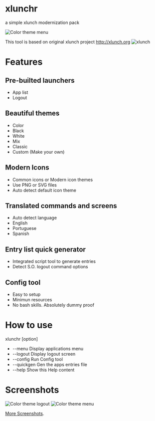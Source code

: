 # xlunchr
a simple xlunch modernization pack

![Color theme menu](https://raw.githubusercontent.com/saymoncoppi/xlunchr/master/base/docs/screenshots/xlunchr-color-menu.png "Color theme menu")


This tool is based on original xlunch project http://xlunch.org
![xlunch](https://raw.githubusercontent.com/saymoncoppi/xlunchr/master/base/docs/logo/xlunch-original.png "xlunch")



# Features
## Pre-builted launchers
- App list
- Logout

## Beautiful themes
- Color
- Black
- White
- Mix
- Classic
- Custom (Make your own)

## Modern Icons
- Common icons or Modern icon themes
- Use PNG or SVG files
- Auto detect default icon theme

## Translated commands and screens
- Auto detect language
- English
- Portuguese
- Spanish

## Entry list quick generator
- Integrated script tool to generate entries
- Detect S.O. logout command options

## Config tool
- Easy to setup
- Minimun resources
- No bash skills. Absolutely dummy proof

# How to use

xlunchr [option] 
- --menu 		Display applications menu 
- --logout 		Display logout screen
- --config 		Run Config tool
- --quickgen 	Gen the apps entries file
- --help 		Show this Help content

# Screenshots
![Color theme logout](https://raw.githubusercontent.com/saymoncoppi/xlunchr/master/base/docs/screenshots/xlunchr-color-logout.png "Color theme logout")
![Color theme menu](https://raw.githubusercontent.com/saymoncoppi/xlunchr/master/base/docs/screenshots/xlunchr-color-menu.png "Color theme menu")

[More Screenshots](https://github.com/saymoncoppi/xlunchr/tree/master/base/docs/screenshots).

